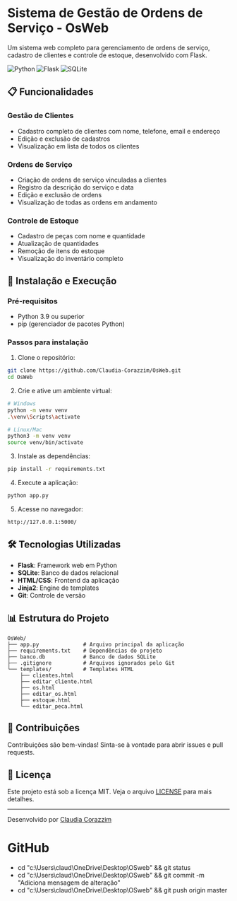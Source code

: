 # Sistema de Gestão de Ordens de Serviço - OsWeb

Um sistema web completo para gerenciamento de ordens de serviço, cadastro de clientes e controle de estoque, desenvolvido com Flask.

![Python](https://img.shields.io/badge/python-3.9+-blue.svg)
![Flask](https://img.shields.io/badge/flask-3.1.1-lightgrey.svg)
![SQLite](https://img.shields.io/badge/sqlite-3-green.svg)

## 📋 Funcionalidades

### Gestão de Clientes
- Cadastro completo de clientes com nome, telefone, email e endereço
- Edição e exclusão de cadastros
- Visualização em lista de todos os clientes

### Ordens de Serviço
- Criação de ordens de serviço vinculadas a clientes
- Registro da descrição do serviço e data
- Edição e exclusão de ordens
- Visualização de todas as ordens em andamento

### Controle de Estoque
- Cadastro de peças com nome e quantidade
- Atualização de quantidades
- Remoção de itens do estoque
- Visualização do inventário completo

## 🚀 Instalação e Execução

### Pré-requisitos
- Python 3.9 ou superior
- pip (gerenciador de pacotes Python)

### Passos para instalação

1. Clone o repositório:
```bash
git clone https://github.com/Claudia-Corazzim/OsWeb.git
cd OsWeb
```

2. Crie e ative um ambiente virtual:
```bash
# Windows
python -m venv venv
.\venv\Scripts\activate

# Linux/Mac
python3 -m venv venv
source venv/bin/activate
```

3. Instale as dependências:
```bash
pip install -r requirements.txt
```

4. Execute a aplicação:
```bash
python app.py
```

5. Acesse no navegador:
```
http://127.0.0.1:5000/
```

## 🛠️ Tecnologias Utilizadas

- **Flask**: Framework web em Python
- **SQLite**: Banco de dados relacional
- **HTML/CSS**: Frontend da aplicação
- **Jinja2**: Engine de templates
- **Git**: Controle de versão

## 📊 Estrutura do Projeto

```
OsWeb/
├── app.py              # Arquivo principal da aplicação
├── requirements.txt    # Dependências do projeto
├── banco.db            # Banco de dados SQLite
├── .gitignore          # Arquivos ignorados pelo Git
└── templates/          # Templates HTML
    ├── clientes.html
    ├── editar_cliente.html
    ├── os.html
    ├── editar_os.html
    ├── estoque.html
    └── editar_peca.html
```

## 🤝 Contribuições

Contribuições são bem-vindas! Sinta-se à vontade para abrir issues e pull requests.

## 📝 Licença

Este projeto está sob a licença MIT. Veja o arquivo [LICENSE](LICENSE) para mais detalhes.

---

Desenvolvido por [Claudia Corazzim](https://github.com/Claudia-Corazzim)


# GitHub
- cd "c:\Users\claud\OneDrive\Desktop\OSweb" && git status
- cd "c:\Users\claud\OneDrive\Desktop\OSweb" && git commit -m "Adiciona mensagem de alteração"
- cd "c:\Users\claud\OneDrive\Desktop\OSweb" && git push origin master